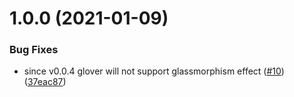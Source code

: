 # 1.0.0 (2021-01-09)


### Bug Fixes

* since v0.0.4 glover will not support glassmorphism effect ([#10](https://github.com/KrzysztofLen/glower.io/issues/10)) ([37eac87](https://github.com/KrzysztofLen/glower.io/commit/37eac8734d80e425661954b3be79818a1557e164))

